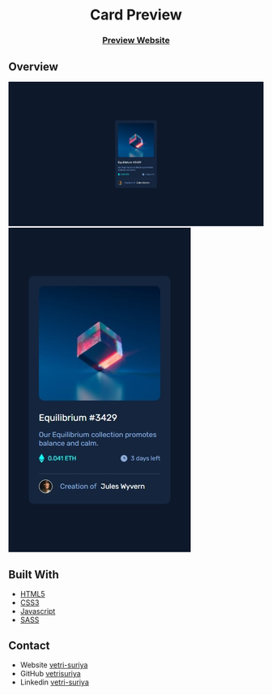 <h1 align="center">Card Preview</h1>

<div align="center">
  <h3>
    <a href="https://rvs-nft-preview-card.netlify.app/">Preview Website</a>
  </h3>
</div>

## Overview

![screenshot](desktop.jpeg)
![screenshot](mobile.jpeg)

## Built With

- [HTML5](#!)
- [CSS3](#!)
- [Javascript](#!)
- [SASS](#!)

## Contact

- Website [vetri-suriya](https://vetri-suriya.web.app/)
- GitHub [vetrisuriya](https://github.com/vetrisuriya)
- Linkedin [vetri-suriya](https://www.linkedin.com/in/vetri-suriya/)